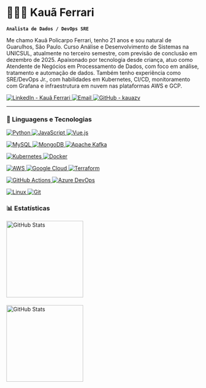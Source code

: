# 👨🏽‍💻 Kauã Ferrari

  **`Analista de Dados / DevOps SRE`**

  Me chamo Kauã Policarpo Ferrari, tenho 21 anos e sou natural de Guarulhos, São Paulo. Curso Análise e Desenvolvimento de Sistemas na UNICSUL, atualmente no terceiro semestre, com previsão de conclusão em dezembro de 2025. Apaixonado por tecnologia desde criança, atuo como Atendente de Negócios em Processamento de Dados, com foco em análise, tratamento e automação de dados. Também tenho experiência como SRE/DevOps Jr., com habilidades em Kubernetes, CI/CD, monitoramento com Grafana e infraestrutura em nuvem nas plataformas AWS e GCP.

  <p align="left" style="text-decoration: none;">
    <a href="https://www.linkedin.com/in/kauã-ferrari/" target="_blank" rel="noopener noreferrer">
      <img 
        alt="LinkedIn - Kauã Ferrari" 
        title="Conecte-se comigo no LinkedIn" 
        src="https://img.shields.io/badge/LinkedIn-Kauã%20Ferrari-black?style=flat-square&logo=linkedin&logoColor=white"
      />
    </a> 
    <a href="mailto:kaua.ferrari04@icloud.com?subject=Contato%20via%20GitHub&body=Olá%20Kauã,%20vi%20seu%20perfil%20no%20GitHub%20e%20gostaria%20de%20falar%20com%20você." target="_blank" rel="noopener noreferrer">
      <img 
        alt="Email" 
        title="Entre em contato comigo" 
        src="https://img.shields.io/badge/Email-kaua.ferrari04@icloud.com-black?style=flat-square&logo=apple&logoColor=white"
      />
    </a>
    <a href="https://github.com/kauazv" target="_blank" rel="noopener noreferrer">
      <img 
        alt="GitHub - kauazv" 
        title="Siga-me no GitHub" 
        src="https://img.shields.io/github/followers/kauazv?label=GitHub&style=flat-square&logo=github&logoColor=white&color=black"
      />
    </a>
  </p>

  ---

  ### 🤖 Linguagens e Tecnologias

<p align="left" style="text-decoration: none;">
  <a href="https://www.python.org/" target="_blank" rel="noopener noreferrer">
    <img alt="Python" title="Python" src="https://img.shields.io/badge/Python-3670A0?style=flat-square&logo=python&logoColor=white" />
  </a>
  <a href="https://developer.mozilla.org/en-US/docs/Web/JavaScript" target="_blank" rel="noopener noreferrer">
    <img alt="JavaScript" title="JavaScript" src="https://img.shields.io/badge/JavaScript-F7DF1E?style=flat-square&logo=javascript&logoColor=black" />
  </a>
  <a href="https://vuejs.org/" target="_blank" rel="noopener noreferrer">
    <img alt="Vue.js" title="Vue.js" src="https://img.shields.io/badge/Vue.js-4FC08D?style=flat-square&logo=vue.js&logoColor=white" />
  </a>
</p>

<p align="left" style="text-decoration: none;">
  <a href="https://www.mysql.com/" target="_blank" rel="noopener noreferrer">
    <img alt="MySQL" title="MySQL" src="https://img.shields.io/badge/MySQL-4479A1?style=flat-square&logo=mysql&logoColor=white" />
  </a>
  <a href="https://www.mongodb.com/" target="_blank" rel="noopener noreferrer">
    <img alt="MongoDB" title="MongoDB" src="https://img.shields.io/badge/MongoDB-47A248?style=flat-square&logo=mongodb&logoColor=white" />
  </a>
  <a href="https://kafka.apache.org/" target="_blank" rel="noopener noreferrer">
    <img alt="Apache Kafka" title="Apache Kafka" src="https://img.shields.io/badge/Apache_Kafka-231F20?style=flat-square&logo=apachekafka&logoColor=white" />
  </a>
</p>

<p align="left" style="text-decoration: none;">
  <a href="https://kubernetes.io/" target="_blank" rel="noopener noreferrer">
    <img alt="Kubernetes" title="Kubernetes" src="https://img.shields.io/badge/Kubernetes-326CE5?style=flat-square&logo=kubernetes&logoColor=white" />
  </a>
  <a href="https://www.docker.com/" target="_blank" rel="noopener noreferrer">
    <img alt="Docker" title="Docker" src="https://img.shields.io/badge/Docker-2496ED?style=flat-square&logo=docker&logoColor=white" />
  </a>
</p>

<p align="left" style="text-decoration: none;">
  <a href="https://aws.amazon.com/" target="_blank" rel="noopener noreferrer">
    <img alt="AWS" title="Amazon Web Services" src="https://img.shields.io/badge/AWS-232F3E?style=flat-square&logo=amazonaws&logoColor=white" />
  </a>
  <a href="https://cloud.google.com/" target="_blank" rel="noopener noreferrer">
    <img alt="Google Cloud" title="Google Cloud Platform" src="https://img.shields.io/badge/Google_Cloud-4285F4?style=flat-square&logo=googlecloud&logoColor=white" />
  </a>
  <a href="https://www.terraform.io/" target="_blank" rel="noopener noreferrer">
    <img alt="Terraform" title="Terraform" src="https://img.shields.io/badge/Terraform-7B42BC?style=flat-square&logo=terraform&logoColor=white" />
  </a>
</p>
<p align="left" style="text-decoration: none;">
  <a href="https://github.com/features/actions" target="_blank" rel="noopener noreferrer">
    <img alt="GitHub Actions" title="GitHub Actions" src="https://img.shields.io/badge/GitHub_Actions-2088FF?style=flat-square&logo=githubactions&logoColor=white" />
  </a>
  <a href="https://azure.microsoft.com/services/devops/" target="_blank" rel="noopener noreferrer">
    <img alt="Azure DevOps" title="Azure DevOps" src="https://img.shields.io/badge/Azure_DevOps-0078D7?style=flat-square&logo=azuredevops&logoColor=white" />
  </a>
</p>
<p align="left" style="text-decoration: none;">
  <a href="https://linux.org/" target="_blank" rel="noopener noreferrer">
    <img alt="Linux" title="Linux" src="https://img.shields.io/badge/Linux-FCC624?style=flat-square&logo=linux&logoColor=black" />
  </a>
  <a href="https://git-scm.com/" target="_blank" rel="noopener noreferrer">
    <img alt="Git" title="Git" src="https://img.shields.io/badge/Git-F05032?style=flat-square&logo=git&logoColor=white" />
  </a>
</p>

<p align="left" style="text-decoration: none;">
  
</p>

  ### 📊 Estatísticas

  <p>
  <img 
    alt="GitHub Stats" 
    height="200" 
    style="display: block; margin-bottom: 20px;" 
    src="https://github-readme-stats.vercel.app/api?username=kauazv&show_icons=true&theme=dark&include_all_commits=true&locale=pt-br" 
  />

  <img
    alt="GitHub Stats"
    height="200"
    style="display: block; margin-top: 20px;"
    src="https://github-readme-stats.vercel.app/api/top-langs/?username=kauazv&theme=dark&layout=compact&custom_title=Tecnologias&langs_count=9"
  />
</p>
